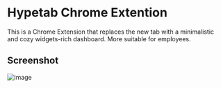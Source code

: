 # Hypetab Chrome Extention

This is a Chrome Extension that replaces the new tab with a minimalistic and cozy widgets-rich dashboard. More suitable for employees.

## Screenshot
![image](https://github.com/user-attachments/assets/193dd0a4-a5b8-4cda-80ff-b2874747bbba)
